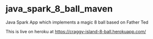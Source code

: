 # java_spark_8_ball_maven
Java Spark App which implements a magic 8 ball based on Father Ted

This is live on heroku at https://craggy-island-8-ball.herokuapp.com/

